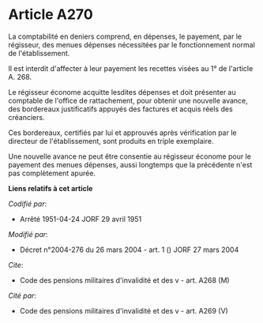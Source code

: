 # Article A270

La comptabilité en deniers comprend, en dépenses, le payement, par le régisseur, des menues dépenses nécessitées par le
fonctionnement normal de l'établissement.

Il est interdit d'affecter à leur payement les recettes visées au 1° de l'article A. 268.

Le régisseur économe acquitte lesdites dépenses et doit présenter au comptable de l'office de rattachement, pour obtenir une
nouvelle avance, des bordereaux justificatifs appuyés des factures et acquis réels des créanciers.

Ces bordereaux, certifiés par lui et approuvés après vérification par le directeur de l'établissement, sont produits en
triple exemplaire.

Une nouvelle avance ne peut être consentie au régisseur économe pour le payement des menues dépenses, aussi longtemps que la
précédente n'est pas complètement apurée.

**Liens relatifs à cet article**

_Codifié par_:

  - Arrêté 1951-04-24 JORF 29 avril 1951

_Modifié par_:

  - Décret n°2004-276 du 26 mars 2004 - art. 1 () JORF 27 mars 2004

_Cite_:

  - Code des pensions militaires d'invalidité et des v - art. A268 (M)

_Cité par_:

  - Code des pensions militaires d'invalidité et des v - art. A269 (V)
